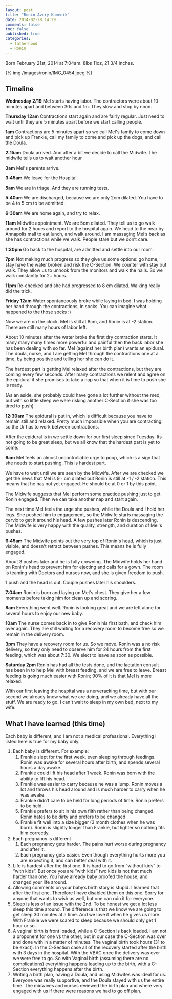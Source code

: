 ```yaml
---
layout: post
title: "Ronin Avery Kamenik"
date: 2014-02-28 14:29
comments: false
toc: false
published: true
categories: 
  - fatherhood
  - Ronin
---
```


Born February 21st, 2014 at 7:04am.  8lbs 11oz, 21 3/4 inches.

{% img /images/ronin/IMG_0454.jpeg %}

<!-- more -->

## Timeline

**Wednesday 2/19** Mel starts having labor.  The contractors were about 10 minutes apart and between 30s and 1m.  They slow and stop by noon.

**Thursday 12am** Contractions start again and are fairly regular.  Just need to wait until they are 5 minutes apart before we start calling people.

**1am** Contractions are 5 minutes apart so we call Mel's family to come down and pick up Frankie, call my family to come and pick up the dogs, and call the Doula.

**2:15am** Doula arrived.  And after a bit we decide to call the Midwife.  The midwife tells us to wait another hour 

**3am** Mel's parents arrive.

**3:45am** We leave for the Hospital.

**5am** We are in triage.  And they are running tests.

**5:40am** We are discharged, because we are only 2cm dilated.  You have to be 4 to 5 cm to be admitted.

**6:30am** We are home again, and try to relax.

**11am** Midwife appointment.  We are 5cm dilated.  They tell us to go walk around for 2 hours and report to the hospital again.  We head to the near by Annapolis mall to eat lunch, and walk around.  I am massaging Mel’s back as she has contractions while we walk.  People stare but we don’t care.

**1:30pm** Go back to the hospital, are admitted and settle into our room.

**7pm** Not making much progress so they give us some options: go home, stay have the water broken and risk the C-Section.  We counter with stay but walk.  They allow us to unhook from the monitors and walk the halls.  So we walk constantly for 2+ hours.

**11pm** Re-checked and she had progressed to 8 cm dilated.  Walking really did the trick.

**Friday 12am** Water spontaneously broke while laying in bed.  I was holding her hand through the contractions, in socks.  You can imagine what happened to the those socks :)

Now we are on the clock.  Mel is still at 8cm, and Ronin is at -2 station.  There are still many hours of labor left.

About 10 minutes after the water broke the first dry contraction starts.  It many many many times more powerful and painful then the back labor she has been dealing with so far.  Mel (against her birth plan) wants an epidural.  The doula, nurse, and I are getting Mel through the contractions one at a time, by being positive and telling her she can do it.

The hardest part is getting Mel relaxed after the contractions, but they are coming every few seconds.  After many contractions we relent and agree on the epidural if she promises to take a nap so that when it is time to push she is ready.

(As an aside, she probably could have gone a lot further without the med, but with so little sleep we were risking another C-Section if she was too tired to push)

**12:30am** The epidural is put in, which is difficult because you have to remain still and relaxed.  Pretty much impossible when you are contracting, so the Dr has to work between contractions.

After the epidural is in we settle down for our first sleep since Tuesday.  Its not going to be great sleep, but we all know that the hardest part is yet to come.

**6am** Mel feels an almost uncontrollable urge to poop, which is a sign that she needs to start pushing.  This is hardest part.

We have to wait until we are seen by the Midwife.  After we are checked we get the news that Mel is 9+ cm dilated but Ronin is still at -1 / -2 station.  This means that he has not yet engaged.  He should be at 0 or 1 by this point.

The Midwife suggests that Mel perform some practice pushing just to get Ronin engaged.  Then we can take another nap and start again.

The next time Mel feels the urge she pushes, while the Doula and I hold her legs.  She pushed him to engagement, so the Midwife starts massaging the cervix to get it around his head.  A few pushes later Ronin is descending.  The Midwife is very happy with the quality, strength, and duration of Mel's pushes.

**6:45am** The Midwife points out the very top of Ronin's head, which is just visible, and doesn't retract between pushes.  This means he is fully engaged.

About 3 pushes later and he is fully crowning.  The Midwife holds her hand on Ronin's head to prevent him for ejecting and calls for a gown.  The room is teaming with Doctors and nurses now, and she is given freedom to push.

1 push and the head is out.  Couple pushes later his shoulders.

**7:04am** Ronin is born and laying on Mel's chest.  They give her a few moments before taking him for clean up and scoring.

**8am** Everything went well.  Ronin is looking great and we are left alone for several hours to enjoy our new baby.

**10am** The nurse comes back in to give Ronin his first bath, and check him over again.  They are still waiting for a recovery room to become free so we remain in the delivery room.

**3pm** They have a recovery room for us. So we move.  Ronin was a no risk delivery, so they only need to observe him for 24 hours from the first feeding, which was about 7:30.  We elect to leave as soon as possible.

**Saturday 2pm** Ronin has had all the tests done, and the lactation consult has been in to help Mel with breast feeding, and we are free to leave.  Breast feeding is going much easier with Ronin; 90% of it is that Mel is more relaxed.

With our first leaving the hospital was a nerveracking time, but with our second we already know what we are doing, and we already have all the stuff.  We are ready to go.  I can't wait to sleep in my own bed, next to my wife.

## What I have learned (this time)

Each baby is different, and I am not a medical professional.  Everything I listed here is true for my baby only.

1. Each baby is different.  For example:
    1. Frankie slept for the first week, even sleeping through feedings.  Ronin was awake for several hours after birth, and spends several hours a day awake.
    1. Frankie could lift his head after 1 week.  Ronin was born with the ability to lift his head.
    1. Frankie was easier to carry because he was a lump.  Ronin moves a lot and throws his head around and is much harder to carry when he was awake.
    1. Frankie didn’t care to be held for long periods of time.  Ronin prefers to be held.
    1. Frankie prefers to sit in his own filth rather than being changed.  Ronin hates to be dirty and prefers to be changed.
    1. Frankie fit well into a size bigger (3 month clothes when he was born).  Ronin is slightly longer than Frankie, but lighter so nothing fits him correctly.
1. Each pregnancy is different
    1. Each pregnancy gets harder.  The pains hurt worse during pregnancy and after it.
    1. Each pregnancy gets easier.  Even though everything hurts more you are expecting it, and can better deal with it.
1. Life is hardest after the first one.  It is hard to go from “without kids” to “with kids”.  But once you are “with kids” two kids is not that much harder than one.  You have already baby proofed the house, and changed your life around.
1. Allowing comments on your baby’s birth story is stupid.  I learned that after the first one.  Therefore I have disabled them on this one.  Sorry for anyone that wants to wish us well, but one can ruin it for everyone.
1. Sleep is less of an issue with the 2nd.  To be honest we get a lot less sleep this time around.  The difference is that we know we are going to get sleep 30 minutes at a time.  And we love it when he gives us more.  With Frankie we were scared to sleep because we should only get 1 hour or so.
1. A vaginal birth is front loaded, while a C-Section is back loaded.  I am not a proponent for one vs the other, but in our case the C-Section was over and done with in a matter of minutes.  The vaginal birth took hours (31 to be exact).  In the C-Section case all of the recovery started after the birth with 3 days in the hospital.  With the VBAC once the delivery was over we were free to go.  So with Vaginal birth (assuming there are no complications) everything happens leading up to the birth, with a C-Section everything happens after the birth.
1. Writing a birth plan, having a Doula, and using Midwifes was ideal for us.  Everyone was really supportive, and the Doula stayed with us the entire time.  The midwives and nurses reviewed the birth plan and where very engaged with us if there were reasons we had to go off plan.
